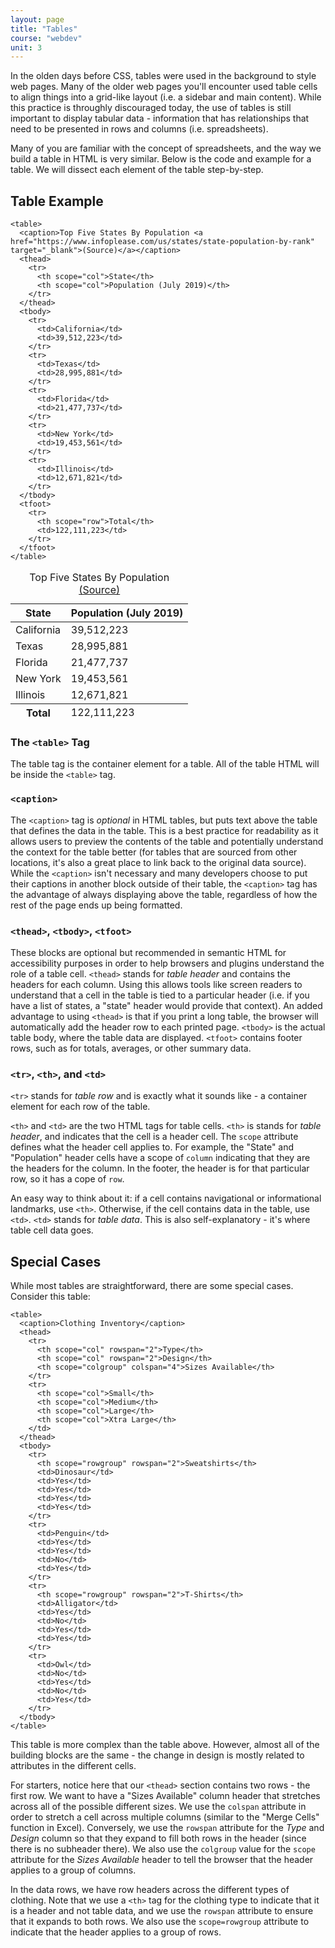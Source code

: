 ```yaml
---
layout: page
title: "Tables"
course: "webdev"
unit: 3
---
```

In the olden days before CSS, tables were used in the background to style web pages. Many of the older web pages you'll encounter used table cells to align things into a grid-like layout (i.e. a sidebar and main content). While this practice is throughly discouraged today, the use of tables is still important to display tabular data - information that has relationships that need to be presented in rows and columns (i.e. spreadsheets).  

Many of you are familiar with the concept of spreadsheets, and the way we build a table in HTML is very similar. Below is the code and example for a table. We will dissect each element of the table step-by-step.

## Table Example

	<table>
	  <caption>Top Five States By Population <a href="https://www.infoplease.com/us/states/state-population-by-rank" target="_blank">(Source)</a></caption>
	  <thead>
		<tr>
		  <th scope="col">State</th>
		  <th scope="col">Population (July 2019)</th>
		</tr>
	  </thead>
	  <tbody>
		<tr>
		  <td>California</td>
		  <td>39,512,223</td>
		</tr>
		<tr>
		  <td>Texas</td>
		  <td>28,995,881</td>
		</tr>
		<tr>
		  <td>Florida</td>
		  <td>21,477,737</td>
		</tr>
		<tr>
		  <td>New York</td>
		  <td>19,453,561</td>
		</tr>
		<tr>
		  <td>Illinois</td>
		  <td>12,671,821</td>
		</tr>
	  </tbody>
	  <tfoot>
	    <tr>
		  <th scope="row">Total</th>
		  <td>122,111,223</td>
		</tr>
	  </tfoot>
	</table>
<table class="table table-bordered table-striped">
  <caption>Top Five States By Population <a href="https://www.infoplease.com/us/states/state-population-by-rank" target="_blank">(Source)</a></caption>
  <thead>
	<tr>
	  <th scope="col">State</th>
	  <th scope="col">Population (July 2019)</th>
	</tr>
  </thead>
  <tbody>
	<tr>
	  <td>California</td>
	  <td>39,512,223</td>
	</tr>
	<tr>
	  <td>Texas</td>
	  <td>28,995,881</td>
	</tr>
	<tr>
	  <td>Florida</td>
	  <td>21,477,737</td>
	</tr>
	<tr>
	  <td>New York</td>
	  <td>19,453,561</td>
	</tr>
	<tr>
	  <td>Illinois</td>
	  <td>12,671,821</td>
	</tr>
  </tbody>
  <tfoot>
	<tr>
	  <th  scope="row">Total</th>
	  <td>122,111,223</td>
	</tr>
  </tfoot>
</table>

### The ```<table>``` Tag
The table tag is the container element for a table. All of the table HTML will be inside the ```<table>``` tag.

### ```<caption>```
The ```<caption>``` tag is _optional_ in HTML tables, but puts text above the table that defines the data in the table. This is a best practice for readability as it allows users to preview the contents of the table and potentially understand the context for the table better (for tables that are sourced from other locations, it's also a great place to link back to the original data source). While the ```<caption>``` isn't necessary and many developers choose to put their captions in another block outside of their table, the  ```<caption>``` tag has the advantage of always displaying above the table, regardless of how the rest of the page ends up being formatted. 

### ```<thead>```, ```<tbody>```, ```<tfoot>```
These blocks are optional but recommended in semantic HTML for accessibility purposes in order to help browsers and plugins understand the role of a table cell. ```<thead>``` stands for _table header_ and contains the headers for each column. Using this allows tools like screen readers to understand that a cell in the table is tied to a particular header (i.e. if you have a list of states, a "state" header would provide that context). An added advantage to using ```<thead>``` is that if you print a long table, the browser will automatically add the header row to each printed page. ```<tbody>``` is the actual table body, where the table data are displayed. ```<tfoot>``` contains footer rows, such as for totals, averages, or other summary data.

### ```<tr>```, ```<th>```, and ```<td>```
```<tr>``` stands for _table row_ and is exactly what it sounds like - a container element for each row of the table. 

```<th>``` and ```<td>``` are the two HTML tags for table cells. ```<th>``` is stands for _table header_, and indicates that the cell is a header cell. The ```scope``` attribute defines what the header cell applies to. For example, the "State" and "Population" header cells have a scope of ```column``` indicating that they are the headers for the column. In the footer, the header is for that particular row, so it has a cope of ```row```.

An easy way to think about it: if a cell contains navigational or informational landmarks, use ```<th>```. Otherwise, if the cell contains data in the table, use ```<td>```. ```<td>``` stands for _table data_. This is also self-explanatory - it's where table cell data goes. 

## Special Cases
While most tables are straightforward, there are some special cases. Consider this table: 

	<table>
	  <caption>Clothing Inventory</caption>
	  <thead>
		<tr>
		  <th scope="col" rowspan="2">Type</th>
		  <th scope="col" rowspan="2">Design</th>
		  <th scope="colgroup" colspan="4">Sizes Available</th>
		</tr>
		<tr>
		  <th scope="col">Small</th>
		  <th scope="col">Medium</th>
		  <th scope="col">Large</th>
		  <th scope="col">Xtra Large</th>
		</td>
	  </thead>
	  <tbody>
		<tr>
		  <th scope="rowgroup" rowspan="2">Sweatshirts</th>
		  <td>Dinosaur</td>
		  <td>Yes</td>
		  <td>Yes</td>
		  <td>Yes</td>
		  <td>Yes</td>
		</tr>
		<tr>
		  <td>Penguin</td>
		  <td>Yes</td>
		  <td>Yes</td>
		  <td>No</td>
		  <td>Yes</td>
		</tr>
		<tr>
		  <th scope="rowgroup" rowspan="2">T-Shirts</th>
		  <td>Alligator</td>
		  <td>Yes</td>
		  <td>No</td>
		  <td>Yes</td>
		  <td>Yes</td>
		</tr>
		<tr>
		  <td>Owl</td>
		  <td>No</td>
		  <td>Yes</td>
		  <td>No</td>
		  <td>Yes</td>
		</tr>
	  </tbody>
	</table>


This table is more complex than the table above. However, almost all of the building blocks are the same - the change in design is mostly related to attributes in the different cells.

For starters, notice here that our ```<thead>``` section contains two rows - the first row. We want to have a "Sizes Available" column header that stretches across all of the possible different sizes. We use the ```colspan``` attribute in order to stretch a cell across multiple columns (similar to the "Merge Cells" function in Excel). Conversely, we use the ```rowspan``` attribute for the *Type* and *Design* column so that they expand to fill both rows in the header (since there is no subheader there). We also use the ```colgroup``` value for the ```scope``` attribute for the *Sizes Available* header to tell the browser that the header applies to a group of columns. 

In the data rows, we have row headers across the different types of clothing. Note that we use a ```<th>``` tag for the clothing type to indicate that it is a header and not table data, and we use the ```rowspan``` attribute to ensure that it expands to both rows. We also use the ```scope=rowgroup``` attribute to indicate that the header applies to a group of rows. 

